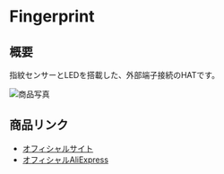 # Fingerprint

## 概要

指紋センサーとLEDを搭載した、外部端子接続のHATです。

![商品写真](https://cdn.shopify.com/s/files/1/0056/7689/2250/products/1_b3ec53a9-a41f-43c6-9294-1aa8d8ccb0bc_200x200.jpg)

## 商品リンク

- [オフィシャルサイト](https://m5stack.com/products/m5stickc-fingerprint-hatf1020sc)
- [オフィシャルAliExpress](https://www.aliexpress.com/item/4000193857417.html)
